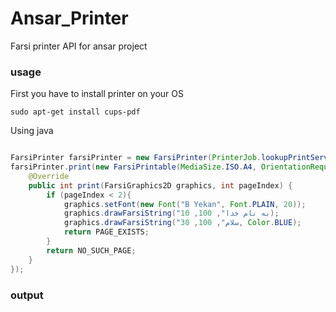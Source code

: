 # Ansar_Printer
Farsi printer API for ansar project
 
### usage

First you have to install printer on your OS

``` sudo apt-get install cups-pdf ```

Using java

```java

FarsiPrinter farsiPrinter = new FarsiPrinter(PrinterJob.lookupPrintServices()[0]);
farsiPrinter.print(new FarsiPrintable(MediaSize.ISO.A4, OrientationRequested.PORTRAIT) {
    @Override
    public int print(FarsiGraphics2D graphics, int pageIndex) {
        if (pageIndex < 2){
            graphics.setFont(new Font("B Yekan", Font.PLAIN, 20));
            graphics.drawFarsiString("به نام خدا", 100, 10);
            graphics.drawFarsiString("سلام", 100, 30, Color.BLUE);
            return PAGE_EXISTS;
        }
        return NO_SUCH_PAGE;
    }
});


```

### output


